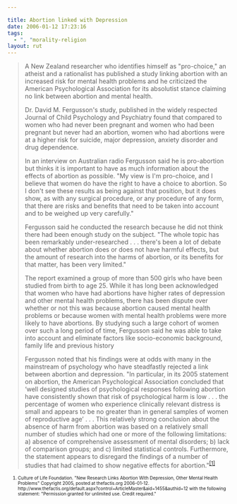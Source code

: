 ```yaml
---

title: Abortion linked with Depression
date: 2006-01-12 17:23:16
tags:
  - ", "morality-religion
layout: rut
---
```


<blockquote>A New Zealand researcher who identifies himself as "pro-choice," an atheist and a rationalist has published a study linking abortion with an increased risk for mental health problems and he criticized the American Psychological Association for its absolutist stance claiming no link between abortion and mental health.

Dr. David M. Fergusson's study, published in the widely respected Journal of Child Psychology and Psychiatry found that compared to women who had never been pregnant and women who had been pregnant but never had an abortion, women who had abortions were at a higher risk for suicide, major depression, anxiety disorder and drug dependence.

In an interview on Australian radio Fergusson said he is pro-abortion but thinks it is important to have as much information about the effects of abortion as possible. "My view is I'm pro-choice, and I believe that women do have the right to have a choice to abortion. So I don't see these results as being against that position, but it does show, as with any surgical procedure, or any procedure of any form, that there are risks and benefits that need to be taken into account and to be weighed up very carefully."

Fergusson said he conducted the research because he did not think there had been enough study on the subject. "The whole topic has been remarkably under-researched . . . there's been a lot of debate about whether abortion does or does not have harmful effects, but the amount of research into the harms of abortion, or its benefits for that matter, has been very limited."

The report examined a group of more than 500 girls who have been studied from birth to age 25. While it has long been acknowledged that women who have had abortions have higher rates of depression and other mental health problems, there has been dispute over whether or not this was because abortion caused mental health problems or because women with mental health problems were more likely to have abortions. By studying such a large cohort of women over such a long period of time, Fergusson said he was able to take into account and eliminate factors like socio-economic background, family life and previous history

Fergusson noted that his findings were at odds with many in the mainstream of psychology who have steadfastly rejected a link between abortion and depression. "In particular, in its 2005 statement on abortion, the American Psychological Association concluded that ‘well designed studies of psychological responses following abortion have consistently shown that risk of psychological harm is low . . . the percentage of women who experience clinically relevant distress is small and appears to be no greater than in general samples of women of reproductive age’ . . . This relatively strong conclusion about the absence of harm from abortion was based on a relatively small number of studies which had one or more of the following limitations: a) absence of comprehensive assessment of mental disorders; b) lack of comparison groups; and c) limited statistical controls. Furthermore, the statement appears to disregard the findings of a number of studies that had claimed to show negative effects for abortion."<sup><a title="New Research Links Abortion With Depression, Other Mental Health Problems" href="http://www.thefactis.org/default.aspx?control=ArticleMaster&amp;aid=1455&amp;authid=12">[1]</a></sup></blockquote>
<ol><font size="-2">
	<li><font size="-2"></font><font size="-2">Culture of Life Foundation. "New Research Links Abortion With Depression, Other Mental Health Problems" Copyright 2005, posted at thefactis.org 2006-01-12. http://www.thefactis.org/default.aspx?control=ArticleMaster&aid=1455&authid=12 with the following statement: "Permission granted for unlimited use. Credit required."</font></li></font>
</ol>

